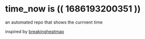 # time_now is (( 1686193200351 ))

an automated repo that shows the currnent time

inspired by [breakingheatmap](https://github.com/breakingheatmap/breakingheatmap)